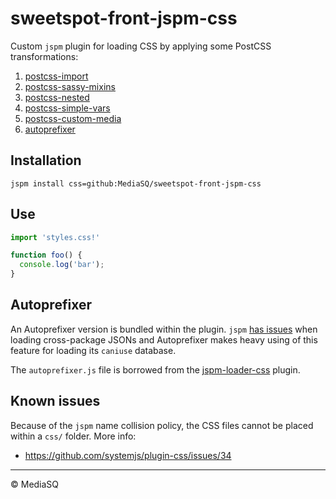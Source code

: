 # sweetspot-front-jspm-css

Custom `jspm` plugin for loading CSS by applying some PostCSS transformations:

1. [postcss-import](https://github.com/postcss/postcss-import)
1. [postcss-sassy-mixins](https://github.com/andyjansson/postcss-sassy-mixins)
1. [postcss-nested](https://github.com/postcss/postcss-nested)
1. [postcss-simple-vars](https://github.com/postcss/postcss-simple-vars)
1. [postcss-custom-media](https://github.com/postcss/postcss-custom-media)
1. [autoprefixer](https://github.com/postcss/autoprefixer)

## Installation

```
jspm install css=github:MediaSQ/sweetspot-front-jspm-css
```

## Use

```javascript
import 'styles.css!'

function foo() {
  console.log('bar');
}
```

## Autoprefixer

An Autoprefixer version is bundled within the plugin. `jspm` [has issues](https://github.com/jspm/npm/issues/52) when loading cross-package JSONs and Autoprefixer makes heavy using of this feature for loading its `caniuse` database.

The `autoprefixer.js` file is borrowed from the  [jspm-loader-css](https://github.com/geelen/jspm-loader-css) plugin.

## Known issues

Because of the `jspm` name collision policy, the CSS files cannot be placed within a `css/` folder. More info:

* https://github.com/systemjs/plugin-css/issues/34

***

&copy; MediaSQ
